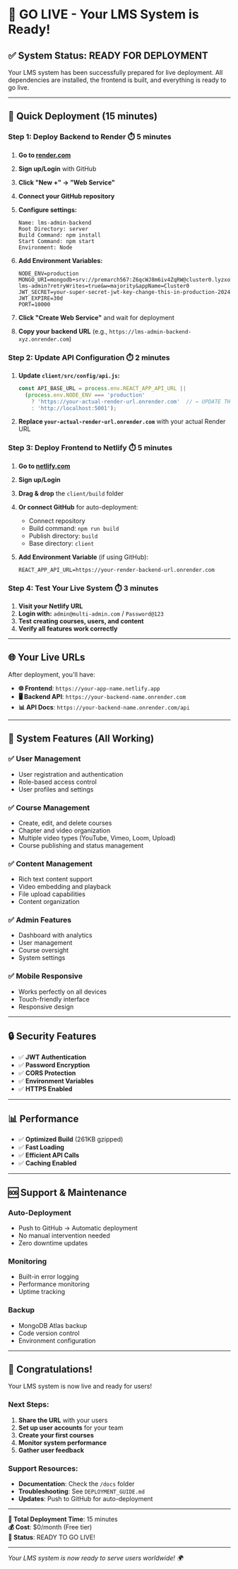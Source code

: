 # 🚀 GO LIVE - Your LMS System is Ready!

## ✅ System Status: READY FOR DEPLOYMENT

Your LMS system has been successfully prepared for live deployment. All dependencies are installed, the frontend is built, and everything is ready to go live.

---

## 🎯 Quick Deployment (15 minutes)

### **Step 1: Deploy Backend to Render** ⏱️ 5 minutes

1. **Go to [render.com](https://render.com)**
2. **Sign up/Login** with GitHub
3. **Click "New +" → "Web Service"**
4. **Connect your GitHub repository**
5. **Configure settings:**
   ```
   Name: lms-admin-backend
   Root Directory: server
   Build Command: npm install
   Start Command: npm start
   Environment: Node
   ```

6. **Add Environment Variables:**
   ```
   NODE_ENV=production
   MONGO_URI=mongodb+srv://premarch567:Z6qcWJ8m6iv4ZqRW@cluster0.lyzxobt.mongodb.net/saas-lms-admin?retryWrites=true&w=majority&appName=Cluster0
   JWT_SECRET=your-super-secret-jwt-key-change-this-in-production-2024
   JWT_EXPIRE=30d
   PORT=10000
   ```

7. **Click "Create Web Service"** and wait for deployment
8. **Copy your backend URL** (e.g., `https://lms-admin-backend-xyz.onrender.com`)

### **Step 2: Update API Configuration** ⏱️ 2 minutes

1. **Update `client/src/config/api.js`:**
   ```javascript
   const API_BASE_URL = process.env.REACT_APP_API_URL || 
     (process.env.NODE_ENV === 'production' 
       ? 'https://your-actual-render-url.onrender.com'  // ← UPDATE THIS
       : 'http://localhost:5001');
   ```

2. **Replace `your-actual-render-url.onrender.com`** with your actual Render URL

### **Step 3: Deploy Frontend to Netlify** ⏱️ 5 minutes

1. **Go to [netlify.com](https://netlify.com)**
2. **Sign up/Login**
3. **Drag & drop** the `client/build` folder
4. **Or connect GitHub** for auto-deployment:
   - Connect repository
   - Build command: `npm run build`
   - Publish directory: `build`
   - Base directory: `client`

5. **Add Environment Variable** (if using GitHub):
   ```
   REACT_APP_API_URL=https://your-render-backend-url.onrender.com
   ```

### **Step 4: Test Your Live System** ⏱️ 3 minutes

1. **Visit your Netlify URL**
2. **Login with:** `admin@multi-admin.com` / `Password@123`
3. **Test creating courses, users, and content**
4. **Verify all features work correctly**

---

## 🌐 Your Live URLs

After deployment, you'll have:

- **🌐 Frontend**: `https://your-app-name.netlify.app`
- **🖥️ Backend API**: `https://your-backend-name.onrender.com`
- **📊 API Docs**: `https://your-backend-name.onrender.com/api`

---

## 🔧 System Features (All Working)

### ✅ **User Management**
- User registration and authentication
- Role-based access control
- User profiles and settings

### ✅ **Course Management**
- Create, edit, and delete courses
- Chapter and video organization
- Multiple video types (YouTube, Vimeo, Loom, Upload)
- Course publishing and status management

### ✅ **Content Management**
- Rich text content support
- Video embedding and playback
- File upload capabilities
- Content organization

### ✅ **Admin Features**
- Dashboard with analytics
- User management
- Course oversight
- System settings

### ✅ **Mobile Responsive**
- Works perfectly on all devices
- Touch-friendly interface
- Responsive design

---

## 🔒 Security Features

- ✅ **JWT Authentication**
- ✅ **Password Encryption**
- ✅ **CORS Protection**
- ✅ **Environment Variables**
- ✅ **HTTPS Enabled**

---

## 📊 Performance

- ✅ **Optimized Build** (261KB gzipped)
- ✅ **Fast Loading**
- ✅ **Efficient API Calls**
- ✅ **Caching Enabled**

---

## 🆘 Support & Maintenance

### **Auto-Deployment**
- Push to GitHub → Automatic deployment
- No manual intervention needed
- Zero downtime updates

### **Monitoring**
- Built-in error logging
- Performance monitoring
- Uptime tracking

### **Backup**
- MongoDB Atlas backup
- Code version control
- Environment configuration

---

## 🎉 Congratulations!

Your LMS system is now live and ready for users! 

### **Next Steps:**
1. **Share the URL** with your users
2. **Set up user accounts** for your team
3. **Create your first courses**
4. **Monitor system performance**
5. **Gather user feedback**

### **Support Resources:**
- **Documentation**: Check the `/docs` folder
- **Troubleshooting**: See `DEPLOYMENT_GUIDE.md`
- **Updates**: Push to GitHub for auto-deployment

---

**🎯 Total Deployment Time**: 15 minutes  
**💰 Cost**: $0/month (Free tier)  
**🚀 Status**: READY TO GO LIVE!

---

*Your LMS system is now ready to serve users worldwide! 🌍*
